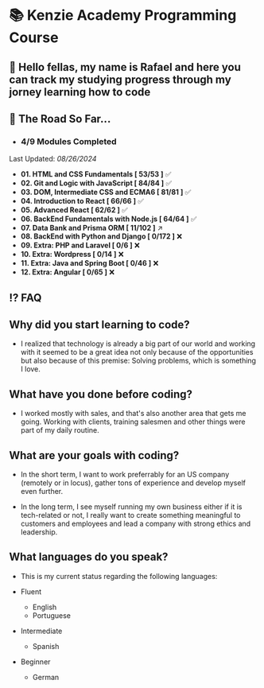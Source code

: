 # 📚 Kenzie Academy Programming Course

## 👋 Hello fellas, my name is Rafael and here you can track my studying progress through my jorney learning how to code

## 🚀 The Road So Far...

- ### 4/9 Modules Completed
Last Updated: _08/26/2024_
- __01. HTML and CSS Fundamentals [ 53/53 ]__ ✅
- __02. Git and Logic with JavaScript [ 84/84 ]__ ✅ 
- __03. DOM, Intermediate CSS and ECMA6 [ 81/81 ]__ ✅
- __04. Introduction to React [ 66/66 ]__ ✅
- __05. Advanced React [ 62/62 ]__ ✅
- __06. BackEnd Fundamentals with Node.js [ 64/64 ]__ ✅
- __07. Data Bank and Prisma ORM [ 11/102 ]__ ↗️
- __08. BackEnd with Python and Django [ 0/172 ]__ ❌
- __09. Extra: PHP and Laravel [ 0/6 ]__ ❌
- __10. Extra: Wordpress [ 0/14 ]__ ❌
- __11. Extra: Java and Spring Boot [ 0/46 ]__ ❌
- __12. Extra: Angular [ 0/65 ]__ ❌

## ⁉️ FAQ

## Why did you start learning to code?
- I realized that technology is already a big part of our world and working with it seemed to be a great idea not only because of the opportunities but also because of this premise: Solving problems, which is something I love.

## What have you done before coding?
- I worked mostly with sales, and that's also another area that gets me going. Working with clients, training salesmen and other things were part of my daily routine.

## What are your goals with coding?
- In the short term, I want to work preferrably for an US company (remotely or in locus), gather tons of experience and develop myself even further.

- In the long term, I see myself running my own business either if it is tech-related or not, I really want to create something meaningful to customers and employees and lead a company with strong ethics and leadership.

## What languages do you speak?
- This is my current status regarding the following languages:

- Fluent
    - English
    - Portuguese

- Intermediate
    - Spanish

- Beginner
    - German